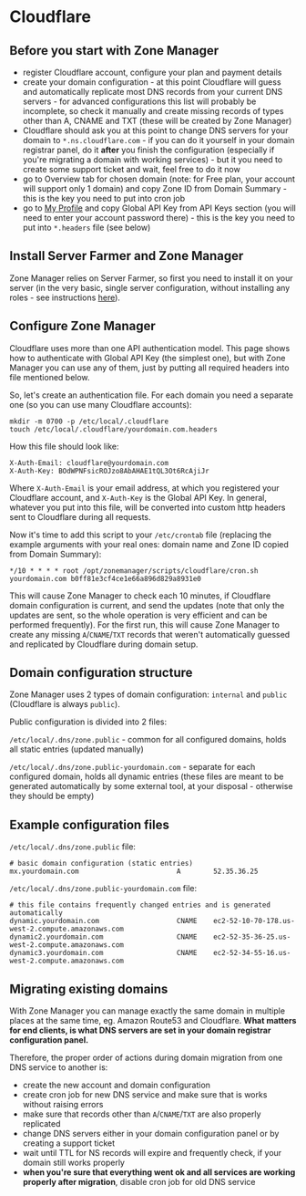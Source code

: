 # Cloudflare


## Before you start with Zone Manager

- register Cloudflare account, configure your plan and payment details
- create your domain configuration - at this point Cloudflare will guess and automatically replicate most DNS records from your current DNS servers - for advanced configurations this list will probably be incomplete, so check it manually and create missing records of types other than A, CNAME and TXT (these will be created by Zone Manager)
- Cloudflare should ask you at this point to change DNS servers for your domain to `*.ns.cloudflare.com` - if you can do it yourself in your domain registrar panel, do it **after** you finish the configuration (especially if you're migrating a domain with working services) - but it you need  to create some support ticket and wait, feel free to do it now
- go to Overview tab for chosen domain (note: for Free plan, your account will support only 1 domain) and copy Zone ID from Domain Summary - this is the key you need to put into cron job
- go to [My Profile](https://dash.cloudflare.com/profile) and copy Global API Key from API Keys section (you will need to enter your account password there) - this is the key you need to put into `*.headers` file (see below)


## Install Server Farmer and Zone Manager

Zone Manager relies on Server Farmer, so first you need to install it on your server (in the very basic, single server configuration, without installing any roles - see instructions [here](http://serverfarmer.org/getting-started.html)).


## Configure Zone Manager

Cloudflare uses more than one API authentication model. This page shows how to authenticate with Global API Key (the simplest one), but with Zone Manager you can use any of them, just by putting all required headers into file mentioned below.

So, let's create an authentication file. For each domain you need a separate one (so you can use many Cloudflare accounts):

```
mkdir -m 0700 -p /etc/local/.cloudflare
touch /etc/local/.cloudflare/yourdomain.com.headers
```

How this file should look like:

```
X-Auth-Email: cloudflare@yourdomain.com
X-Auth-Key: BOdWPNFsicROJzo8AbAHAE1tQL3Ot6RcAjiJr
```

Where `X-Auth-Email` is your email address, at which you registered your Cloudflare account, and `X-Auth-Key` is the Global API Key. In general, whatever you put into this file, will be converted into custom http headers sent to Cloudflare during all requests.

Now it's time to add this script to your `/etc/crontab` file (replacing the example arguments with your real ones: domain name and Zone ID copied from Domain Summary):

```
*/10 * * * * root /opt/zonemanager/scripts/cloudflare/cron.sh yourdomain.com b0ff81e3cf4ce1e66a896d829a8931e0
```

This will cause Zone Manager to check each 10 minutes, if Cloudflare domain configuration is current, and send the updates (note that only the updates are sent, so the whole operation is very efficient and can be performed frequently). For the first run, this will cause Zone Manager to create any missing `A`/`CNAME`/`TXT` records that weren't automatically guessed and replicated by Cloudflare during domain setup.


## Domain configuration structure

Zone Manager uses 2 types of domain configuration: `internal` and `public` (Cloudflare is always `public`).

Public configuration is divided into 2 files:

`/etc/local/.dns/zone.public` - common for all configured domains, holds all static entries (updated manually)

`/etc/local/.dns/zone.public-yourdomain.com` - separate for each configured domain, holds all dynamic entries (these files are meant to be generated automatically by some external tool, at your disposal - otherwise they should be empty)


## Example configuration files

`/etc/local/.dns/zone.public` file:

```
# basic domain configuration (static entries)
mx.yourdomain.com                        A        52.35.36.25
```

`/etc/local/.dns/zone.public-yourdomain.com` file:

```
# this file contains frequently changed entries and is generated automatically
dynamic.yourdomain.com                   CNAME    ec2-52-10-70-178.us-west-2.compute.amazonaws.com
dynamic2.yourdomain.com                  CNAME    ec2-52-35-36-25.us-west-2.compute.amazonaws.com
dynamic3.yourdomain.com                  CNAME    ec2-52-34-55-16.us-west-2.compute.amazonaws.com
```


## Migrating existing domains

With Zone Manager you can manage exactly the same domain in multiple places at the same time, eg. Amazon Route53 and Cloudflare. **What matters for end clients, is what DNS servers are set in your domain registrar configuration panel.**

Therefore, the proper order of actions during domain migration from one DNS service to another is:
- create the new account and domain configuration
- create cron job for new DNS service and make sure that is works without raising errors
- make sure that records other than `A`/`CNAME`/`TXT` are also properly replicated
- change DNS servers either in your domain configuration panel or by creating a support ticket
- wait until TTL for NS records will expire and frequently check, if your domain still works properly
- **when you're sure that everything went ok and all services are working properly after migration**, disable cron job for old DNS service
